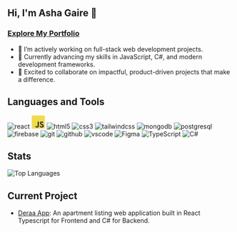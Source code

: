 ## Hi, I'm Asha Gaire 👋  
### [Explore My Portfolio](https://ashagaire.com.np/)  

- 🔭 I’m actively working on full-stack web development projects.  
- 🌱 Currently advancing my skills in JavaScript, C#, and modern development frameworks.  
- 👯 Excited to collaborate on impactful, product-driven projects that make a difference.  


## Languages and Tools
<p align="left">
  <img src="https://cdn.jsdelivr.net/gh/devicons/devicon@latest/icons/react/react-original.svg" alt="react" width="30" height="30" />
  <img src="https://raw.githubusercontent.com/devicons/devicon/master/icons/javascript/javascript-original.svg" alt="javascript" width="30" height="30"/>
  <img src="https://cdn.jsdelivr.net/gh/devicons/devicon@latest/icons/html5/html5-original.svg" alt="html5" width="30" height="30"/>
  <img src="https://cdn.jsdelivr.net/gh/devicons/devicon@latest/icons/css3/css3-original.svg" alt="css3" width="30" height="30"/>
  <img src="https://cdn.jsdelivr.net/gh/devicons/devicon@latest/icons/tailwindcss/tailwindcss-original.svg" alt="tailwindcss" width="30" height="30"/>
  <img src="https://cdn.jsdelivr.net/gh/devicons/devicon@latest/icons/mongodb/mongodb-original.svg" alt="mongodb" width="30" height="30"/>
  <img src="https://cdn.jsdelivr.net/gh/devicons/devicon@latest/icons/postgresql/postgresql-original.svg" alt="postgresql" width="30" height="30"/>
  <img src="https://cdn.jsdelivr.net/gh/devicons/devicon@latest/icons/firebase/firebase-original.svg" alt="firebase" width="30" height="30"/>
  <img src="https://cdn.jsdelivr.net/gh/devicons/devicon@latest/icons/git/git-original.svg" alt="git" width="30" height="30"/>
  <img src="https://cdn.jsdelivr.net/gh/devicons/devicon@latest/icons/github/github-original.svg" alt="github" width="30" height="30"/>
  <img src="https://cdn.jsdelivr.net/gh/devicons/devicon@latest/icons/vscode/vscode-original.svg" alt="vscode" width="30" height="30"/>
  <img src="https://cdn.jsdelivr.net/gh/devicons/devicon@latest/icons/figma/figma-original.svg" alt="Figma" width="30" height="30" />
  <img src="https://cdn.jsdelivr.net/gh/devicons/devicon@latest/icons/typescript/typescript-original.svg" alt="TypeScript" width="30" height="30" />
  <img src="https://cdn.jsdelivr.net/gh/devicons/devicon@latest/icons/csharp/csharp-original.svg" alt="C#" width="30" height="30" />
</p>

## Stats
![Top Languages](https://github-readme-stats.vercel.app/api/top-langs/?username=ashagaire&layout=compact&hide=jupyter%20notebook&cache_bust=1)

## Current Project
- [Deraa App](https://github.com/ashagaire/deraa): An apartment listing web application built in React Typescript for Frontend and C# for Backend.
